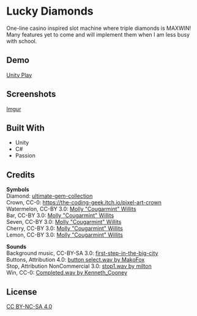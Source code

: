 
# Lucky Diamonds

One-line casino inspired slot machine where triple diamonds is MAXWIN!\
Many features yet to come and will implement them when I am less busy with school. 


## Demo

[Unity Play](https://play.unity.com/en/games/8892efa1-9501-4ea5-aa33-6833bdc7dcdd/lucky-diamonds)


## Screenshots

[Imgur](https://imgur.com/PoltZ6O)


## Built With

- Unity
- C#
- Passion


## Credits
**Symbols**\
Diamond: [ultimate-gem-collection](https://magory.itch.io/ultimate-gem-collections)\
Crown, CC-0: https://the-coding-geek.itch.io/pixel-art-crown \
Watermelon, CC-BY 3.0: [Molly "Cougarmint" Willits](https://opengameart.org/content/slot-machine-resource-pack)\
Bar, CC-BY 3.0: [Molly "Cougarmint" Willits](https://opengameart.org/content/slot-machine-resource-pack)\
Seven, CC-BY 3.0: [Molly "Cougarmint" Willits](https://opengameart.org/content/slot-machine-resource-pack)\
Cherry, CC-BY 3.0: [Molly "Cougarmint" Willits](https://opengameart.org/content/slot-machine-resource-pack)\
Lemon, CC-BY 3.0: [Molly "Cougarmint" Willits](https://opengameart.org/content/slot-machine-resource-pack)

**Sounds**\
Background music, CC-BY-SA 3.0: [first-step-in-the-big-city](https://opengameart.org/content/first-step-in-the-big-city)\
Buttons, Attribution 4.0: [button select.wav by MakoFox](https://freesound.org/s/126418/)\
Stop, Attribution NonCommercial 3.0: [stop1.wav by milton](https://freesound.org/s/99992/)\
Win, CC-0: [Completed.wav by Kenneth_Cooney](https://freesound.org/s/609336/)
## License

[CC BY-NC-SA 4.0](https://creativecommons.org/licenses/by-nc-sa/4.0/)

